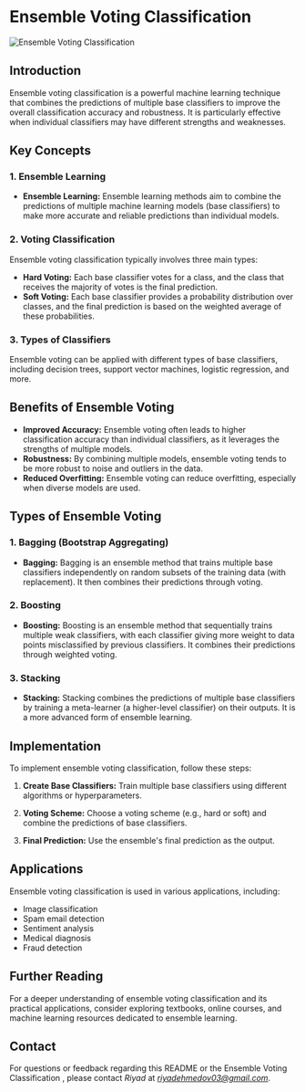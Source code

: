 # Ensemble Voting Classification

![Ensemble Voting Classification](https://miro.medium.com/v2/resize:fit:1200/1*Z5yA-pn6r2I0R9chfjBbdg.png)

## Introduction
Ensemble voting classification is a powerful machine learning technique that combines the predictions of multiple base classifiers to improve the overall classification accuracy and robustness. It is particularly effective when individual classifiers may have different strengths and weaknesses.

## Key Concepts

### 1. Ensemble Learning
- **Ensemble Learning:** Ensemble learning methods aim to combine the predictions of multiple machine learning models (base classifiers) to make more accurate and reliable predictions than individual models.

### 2. Voting Classification
Ensemble voting classification typically involves three main types:
- **Hard Voting:** Each base classifier votes for a class, and the class that receives the majority of votes is the final prediction.
- **Soft Voting:** Each base classifier provides a probability distribution over classes, and the final prediction is based on the weighted average of these probabilities.

### 3. Types of Classifiers
Ensemble voting can be applied with different types of base classifiers, including decision trees, support vector machines, logistic regression, and more.

## Benefits of Ensemble Voting
- **Improved Accuracy:** Ensemble voting often leads to higher classification accuracy than individual classifiers, as it leverages the strengths of multiple models.
- **Robustness:** By combining multiple models, ensemble voting tends to be more robust to noise and outliers in the data.
- **Reduced Overfitting:** Ensemble voting can reduce overfitting, especially when diverse models are used.

## Types of Ensemble Voting

### 1. Bagging (Bootstrap Aggregating)
- **Bagging:** Bagging is an ensemble method that trains multiple base classifiers independently on random subsets of the training data (with replacement). It then combines their predictions through voting.

### 2. Boosting
- **Boosting:** Boosting is an ensemble method that sequentially trains multiple weak classifiers, with each classifier giving more weight to data points misclassified by previous classifiers. It combines their predictions through weighted voting.

### 3. Stacking
- **Stacking:** Stacking combines the predictions of multiple base classifiers by training a meta-learner (a higher-level classifier) on their outputs. It is a more advanced form of ensemble learning.

## Implementation
To implement ensemble voting classification, follow these steps:

1. **Create Base Classifiers:** Train multiple base classifiers using different algorithms or hyperparameters.

2. **Voting Scheme:** Choose a voting scheme (e.g., hard or soft) and combine the predictions of base classifiers.

3. **Final Prediction:** Use the ensemble's final prediction as the output.

## Applications
Ensemble voting classification is used in various applications, including:
- Image classification
- Spam email detection
- Sentiment analysis
- Medical diagnosis
- Fraud detection

## Further Reading
For a deeper understanding of ensemble voting classification and its practical applications, consider exploring textbooks, online courses, and machine learning resources dedicated to ensemble learning.

## Contact

For questions or feedback regarding this README or the Ensemble Voting Classification , please contact *Riyad* at *riyadehmedov03@gmail.com*.